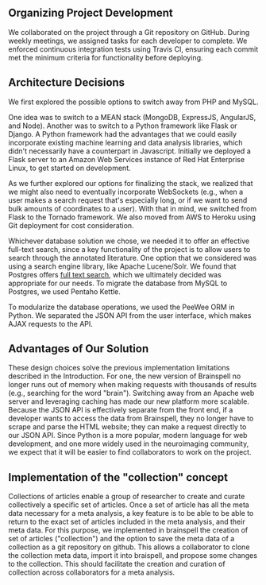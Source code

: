 ## Organizing Project Development

We collaborated on the project through a Git repository on GitHub. During weekly meetings, we assigned tasks for each developer to complete. We enforced continuous integration tests using Travis CI, ensuring each commit met the minimum criteria for functionality before deploying.

## Architecture Decisions

We first explored the possible options to switch away from PHP and MySQL.

One idea was to switch to a MEAN stack (MongoDB, ExpressJS, AngularJS, and Node). Another was to switch to a Python framework like Flask or Django. A Python framework had the advantages that we could easily incorporate existing machine learning and data analysis libraries, which didn't necessarily have a counterpart in Javascript. Initially we deployed a Flask server to an Amazon Web Services instance of Red Hat Enterprise Linux, to get started on development.

As we further explored our options for finalizing the stack, we realized that we might also need to eventually incorporate WebSockets (e.g., when a user makes a search request that's especially long, or if we want to send bulk amounts of coordinates to a user). With that in mind, we switched from Flask to the Tornado framework. We also moved from AWS to Heroku using Git deployment for cost consideration.

Whichever database solution we chose, we needed it to offer an effective full-text search, since a key functionality of the project is to allow users to search through the annotated literature. One option that we considered was using a search engine library, like Apache Lucene/Solr. We found that Postgres offers [full text search](https://www.postgresql.org/docs/9.5/static/textsearch.html), which we ultimately decided was appropriate for our needs. To migrate the database from MySQL to Postgres, we used Pentaho Kettle.

To modularize the database operations, we used the PeeWee ORM in Python. We separated the JSON API from the user interface, which makes AJAX requests to the API.

## Advantages of Our Solution

These design choices solve the previous implementation limitations described in the Introduction. For one, the new version of Brainspell no longer runs out of memory when making requests with thousands of results (e.g., searching for the word "brain"). Switching away from an Apache web server and leveraging caching has made our new platform more scalable. Because the JSON API is effectively separate from the front end, if a developer wants to access the data from Brainspell, they no longer have to scrape and parse the HTML website; they can make a request directly to our JSON API. Since Python is a more popular, modern language for web development, and one more widely used in the neuroimaging community, we expect that it will be easier to find collaborators to work on the project.

## Implementation of the "collection" concept
Collections of articles enable a group of researcher to create and curate collectively a specific set of articles. Once a set of article has all the meta data necessary for a meta analysis, a key feature is to be able to be able to return to the exact set of articles included in the meta analysis, and their meta data. 
For this purpose, we implemented in brainspell the creation of set of articles ("collection") and the option to save the meta data of a collection as a git repository on github. This allows a collaborator to clone the collection meta data, import it into braispell, and propose some changes to the collection. This should facilitate the creation and curation of collection across collaborators for a meta analysis. 


